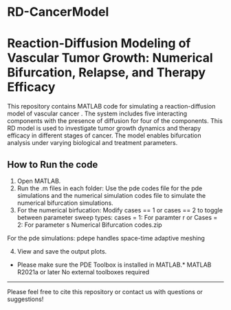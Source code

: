 # RD-CancerModel
# Reaction-Diffusion Modeling of Vascular Tumor Growth: Numerical Bifurcation, Relapse, and Therapy Efficacy
   This repository contains MATLAB code for simulating a reaction-diffusion model of vascular cancer . The system includes five interacting components with the presence of diffusion for four of the components. This RD model is used to investigate tumor growth dynamics and therapy efficacy in different stages of cancer. The model enables bifurcation analysis under varying biological and treatment parameters.

##  How to Run the code

1. Open MATLAB.
2. Run the .m files in each folder: Use the pde codes file for the pde simulations and the numerical simulation codes file to simulate the numerical bifurcation simulations. 
3. For the numerical birfucation:  Modify cases == 1 or cases == 2 to toggle between parameter sweep types:
cases = 1: For paramter r  or Cases = 2: For parameter s
Numerical Bifurcation codes.zip

For the pde simulations: 
 pdepe handles space-time adaptive meshing
 
4. View and save the output plots.

 * Please make sure the PDE Toolbox is installed in MATLAB.*
MATLAB R2021a or later
No external toolboxes required

---

Please feel free to cite this repository or contact us with questions or suggestions!

